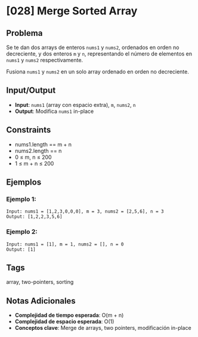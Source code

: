# [028] Merge Sorted Array

## Problema

Se te dan dos arrays de enteros `nums1` y `nums2`, ordenados en orden no decreciente, y dos enteros `m` y `n`, representando el número de elementos en `nums1` y `nums2` respectivamente.

Fusiona `nums1` y `nums2` en un solo array ordenado en orden no decreciente.

## Input/Output
- **Input**: `nums1` (array con espacio extra), `m`, `nums2`, `n`
- **Output**: Modifica `nums1` in-place

## Constraints
- nums1.length == m + n
- nums2.length == n
- 0 ≤ m, n ≤ 200
- 1 ≤ m + n ≤ 200

## Ejemplos

### Ejemplo 1:
```
Input: nums1 = [1,2,3,0,0,0], m = 3, nums2 = [2,5,6], n = 3
Output: [1,2,2,3,5,6]
```

### Ejemplo 2:
```
Input: nums1 = [1], m = 1, nums2 = [], n = 0
Output: [1]
```

## Tags
array, two-pointers, sorting

## Notas Adicionales
- **Complejidad de tiempo esperada**: O(m + n)
- **Complejidad de espacio esperada**: O(1)
- **Conceptos clave**: Merge de arrays, two pointers, modificación in-place